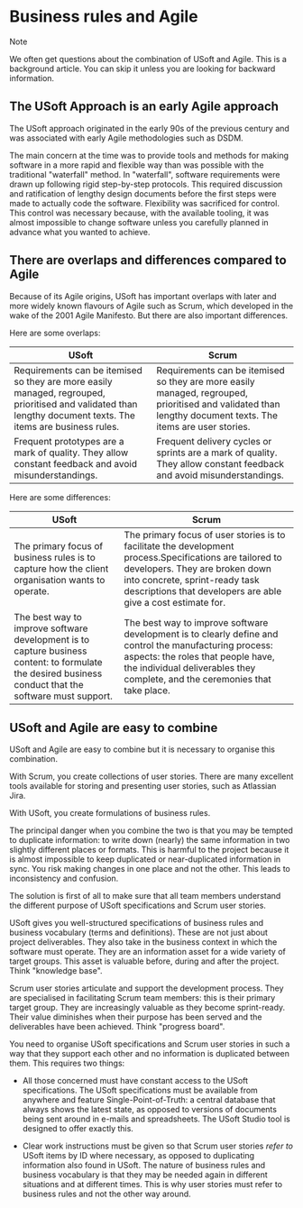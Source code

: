 # Business rules and Agile

> [!NOTE]
> We often get questions about the combination of USoft and Agile. This is a background article. You can skip it unless you are looking for backward information.

## The USoft Approach is an early Agile approach

The USoft approach originated in the early 90s of the previous century and was associated with early Agile methodologies such as DSDM.

The main concern at the time was to provide tools and methods for making software in a more rapid and flexible way than was possible with the traditional "waterfall" method. In "waterfall", software requirements were drawn up following rigid step-by-step protocols. This required discussion and ratification of lengthy design documents before the first steps were made to actually code the software. Flexibility was sacrificed for control. This control was necessary because, with the available tooling, it was almost impossible to change software unless you carefully planned in advance what you wanted to achieve.

## There are overlaps and differences compared to Agile

Because of its Agile origins, USoft has important overlaps with later and more widely known flavours of Agile such as Scrum, which developed in the wake of the 2001 Agile Manifesto. But there are also important differences.

Here are some overlaps:

|**USoft**|**Scrum**|
|--------|--------|
|Requirements can be itemised so they are more easily managed, regrouped, prioritised and validated than lengthy document texts. The items are business rules.|Requirements can be itemised so they are more easily managed, regrouped, prioritised and validated than lengthy document texts. The items are user stories.|
|Frequent prototypes are a mark of quality. They allow constant feedback and avoid misunderstandings.|Frequent delivery cycles or sprints are a mark of quality. They allow constant feedback and avoid misunderstandings.|



Here are some differences:

|**USoft**|**Scrum**|
|--------|--------|
|The primary focus of business rules is to capture how the client organisation wants to operate.|The primary focus of user stories is to facilitate the development process.Specifications are tailored to developers. They are broken down into concrete, sprint-ready task descriptions that developers are able give a cost estimate for.|
|The best way to improve software development is to capture business content: to formulate the desired business conduct that the software must support.|The best way to improve software development is to clearly define and control the manufacturing process: aspects: the roles that people have, the individual deliverables they complete, and the ceremonies that take place.|



## USoft and Agile are easy to combine

USoft and Agile are easy to combine but it is necessary to organise this combination.

With Scrum, you create collections of user stories. There are many excellent tools available for storing and presenting user stories, such as Atlassian Jira.

With USoft, you create formulations of business rules.

The principal danger when you combine the two is that you may be tempted to duplicate information: to write down (nearly) the same information in two slightly different places or formats. This is harmful to the project because it is almost impossible to keep duplicated or near-duplicated information in sync. You risk making changes in one place and not the other. This leads to inconsistency and confusion.

The solution is first of all to make sure that all team members understand the different purpose of USoft specifications and Scrum user stories.

USoft gives you well-structured specifications of business rules and business vocabulary (terms and definitions). These are not just about project deliverables. They also take in the business context in which the software must operate. They are an information asset for a wide variety of target groups. This asset is valuable before, during and after the project. Think "knowledge base".

Scrum user stories articulate and support the development process. They are specialised in facilitating Scrum team members: this is their primary target group. They are increasingly valuable as they become sprint-ready. Their value diminishes when their purpose has been served and the deliverables have been achieved. Think "progress board".

You need to organise USoft specifications and Scrum user stories in such a way that they support each other and no information is duplicated between them. This requires two things:

- All those concerned must have constant access to the USoft specifications. The USoft specifications must be available from anywhere and feature Single-Point-of-Truth: a central database that always shows the latest state, as opposed to versions of documents being sent around in e-mails and spreadsheets. The USoft Studio tool is designed to offer exactly this.

- Clear work instructions must be given so that Scrum user stories *refer to* USoft items by ID where necessary, as opposed to duplicating information also found in USoft. The nature of business rules and business vocabulary is that they may be needed again in different situations and at different times. This is why user stories must refer to business rules and not the other way around.